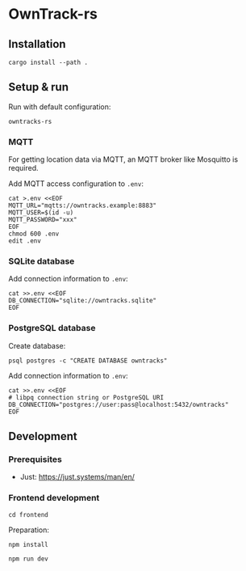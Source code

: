# OwnTrack-rs

## Installation

```
cargo install --path .
```

## Setup & run

Run with default configuration:

```
owntracks-rs
```

### MQTT

For getting location data via MQTT, an MQTT broker like Mosquitto is required.

Add MQTT access configuration to `.env`:
```
cat >.env <<EOF
MQTT_URL="mqtts://owntracks.example:8883"
MQTT_USER=$(id -u)
MQTT_PASSWORD="xxx"
EOF
chmod 600 .env
edit .env
```

### SQLite database

Add connection information to `.env`:
```
cat >>.env <<EOF
DB_CONNECTION="sqlite://owntracks.sqlite"
EOF
```

### PostgreSQL database

Create database:
```
psql postgres -c "CREATE DATABASE owntracks"
```

Add connection information to `.env`:
```
cat >>.env <<EOF
# libpq connection string or PostgreSQL URI
DB_CONNECTION="postgres://user:pass@localhost:5432/owntracks"
EOF
```

## Development

### Prerequisites

* Just: https://just.systems/man/en/

### Frontend development

```
cd frontend
```

Preparation:
```
npm install
```

```
npm run dev
```
